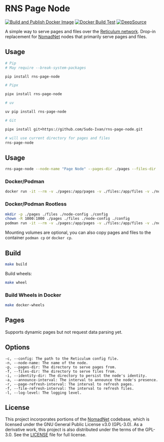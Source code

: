 # RNS Page Node

[![Build and Publish Docker Image](https://github.com/Sudo-Ivan/rns-page-node/actions/workflows/docker.yml/badge.svg)](https://github.com/Sudo-Ivan/rns-page-node/actions/workflows/docker.yml)
[![Docker Build Test](https://github.com/Sudo-Ivan/rns-page-node/actions/workflows/docker-test.yml/badge.svg)](https://github.com/Sudo-Ivan/rns-page-node/actions/workflows/docker-test.yml)
[![DeepSource](https://app.deepsource.com/gh/Sudo-Ivan/rns-page-node.svg/?label=active+issues&show_trend=true&token=kajzd0SjJXSzkuN3z3kG9gQw)](https://app.deepsource.com/gh/Sudo-Ivan/rns-page-node/)

A simple way to serve pages and files over the [Reticulum network](https://reticulum.network/). Drop-in replacement for [NomadNet](https://github.com/markqvist/NomadNet) nodes that primarily serve pages and files.

## Usage

```bash
# Pip
# May require --break-system-packages

pip install rns-page-node

# Pipx

pipx install rns-page-node

# uv

uv pip install rns-page-node

# Git

pipx install git+https://github.com/Sudo-Ivan/rns-page-node.git
```

```bash
# will use current directory for pages and files
rns-page-node
```

## Usage

```bash
rns-page-node --node-name "Page Node" --pages-dir ./pages --files-dir ./files --identity-dir ./node-config --announce-interval 360
```

### Docker/Podman

```bash
docker run -it --rm -v ./pages:/app/pages -v ./files:/app/files -v ./node-config:/app/node-config -v ./config:/root/.reticulum ghcr.io/sudo-ivan/rns-page-node:latest
```

### Docker/Podman Rootless

```bash
mkdir -p ./pages ./files ./node-config ./config
chown -R 1000:1000 ./pages ./files ./node-config ./config
podman run -it --rm -v ./pages:/app/pages -v ./files:/app/files -v ./node-config:/app/node-config -v ./config:/app/config ghcr.io/sudo-ivan/rns-page-node:latest-rootless
```

Mounting volumes are optional, you can also copy pages and files to the container `podman cp` or `docker cp`.

## Build

```bash
make build
```

Build wheels:

```bash
make wheel
```

### Build Wheels in Docker

```bash
make docker-wheels
```

## Pages

Supports dynamic pages but not request data parsing yet.

## Options

```
-c, --config: The path to the Reticulum config file.
-n, --node-name: The name of the node.
-p, --pages-dir: The directory to serve pages from.
-f, --files-dir: The directory to serve files from.
-i, --identity-dir: The directory to persist the node's identity.
-a, --announce-interval: The interval to announce the node's presence.
-r, --page-refresh-interval: The interval to refresh pages.
-f, --file-refresh-interval: The interval to refresh files.
-l, --log-level: The logging level.
```

## License

This project incorporates portions of the [NomadNet](https://github.com/markqvist/NomadNet) codebase, which is licensed under the GNU General Public License v3.0 (GPL-3.0). As a derivative work, this project is also distributed under the terms of the GPL-3.0. See the [LICENSE](LICENSE) file for full license.
